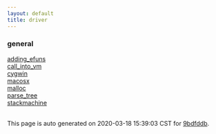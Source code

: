 ```yaml
---
layout: default
title: driver
---
```



### general

<div class='container'>
<div class='row'>
<div class='col-sm-3'>
<div><a href='general/adding_efuns.html'>adding_efuns</a></div>
</div>
<div class='col-sm-3'>
<div><a href='general/call_into_vm.html'>call_into_vm</a></div>
</div>
<div class='col-sm-3'>
<div><a href='general/cygwin.html'>cygwin</a></div>
</div>
<div class='col-sm-3'>
<div><a href='general/macosx.html'>macosx</a></div>
</div>
</div>
<div class='row'>
<div class='col-sm-3'>
<div><a href='general/malloc.html'>malloc</a></div>
</div>
<div class='col-sm-3'>
<div><a href='general/parse_tree.html'>parse_tree</a></div>
</div>
<div class='col-sm-3'>
<div><a href='general/stackmachine.html'>stackmachine</a></div>
</div>
<div>&nbsp;</div>
</div>
</div>



This page is auto generated on 2020-03-18 15:39:03 CST for [9bdfddb](https://github.com/fluffos/fluffos/tree/9bdfddb).


